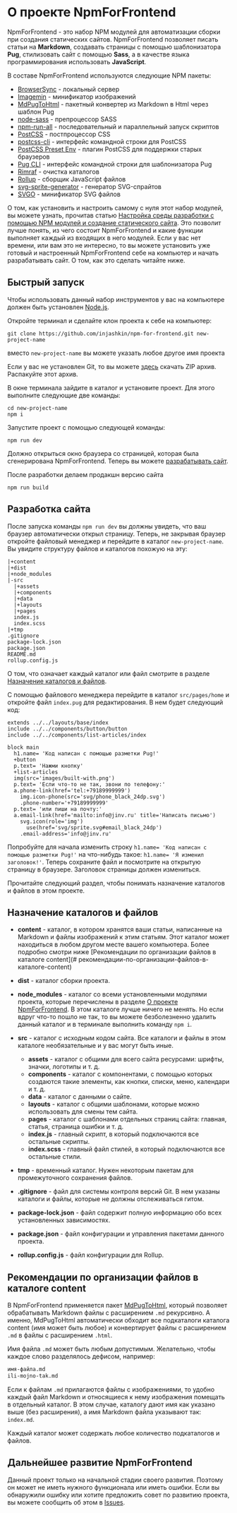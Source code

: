 # О проекте NpmForFrontend

NpmForFrontend - это набор NPM модулей для автоматизации сборки при создания статических сайтов. NpmForFrontend позволяет писать статьи на **Markdown**, создавать страницы с помощью шаблонизатора **Pug**, стилизовать сайт с помощью **Sass**, а в качестве языка программирования использовать **JavaScript**.

В составе NpmForFrontend используются следующие NPM пакеты:

- [BrowserSync](https://browsersync.io/) - локальный сервер
- [Imagemin](https://github.com/imagemin/imagemin-cli) - минификатор изображений
- [MdPugToHtml](https://www.npmjs.com/package/md-pug-to-html) - пакетный конвертер из Markdown в Html через шаблон Pug
- [node-sass](https://github.com/sass/node-sass) - препроцессор SASS
- [npm-run-all](https://github.com/mysticatea/npm-run-all) - последовательный и параллельный запуск скриптов
- [PostCSS](https://www.npmjs.com/package/postcss) - постпроцессор CSS
- [postcss-cli](https://github.com/postcss/postcss-cli) - интерфейс командной строки для PostCSS
- [PostCSS Preset Env](https://github.com/csstools/postcss-plugins/tree/main/plugin-packs/postcss-preset-env) - плагин PostCSS для поддержки старых браузеров
- [Pug CLI](https://www.npmjs.com/package/pug-cli) - интерфейс командной строки для шаблонизатора Pug
- [Rimraf](https://www.npmjs.com/package/rimraf) - очистка каталогов
- [Rollup](https://www.npmjs.com/package/rollup) - сборщик JavaScript файлов
- [svg-sprite-generator](https://www.npmjs.com/package/svg-sprite-generator) - генератор SVG-спрайтов
- [SVGO](https://github.com/svg/svgo) - минификатор SVG файлов

О том, как установить и настроить самому с нуля этот набор модулей, вы можете узнать, прочитав статью [Настройка среды разработки с помощью NPM модулей и создание статического сайта](https://jinv.ru/Sozdanie-saytov/Nastrojka-NPM-dlya-staticheskogo-sajta/). Это позволит лучше понять, из чего состоит NpmForFrontend и какие функции выполняет каждый из входящих в него модулей. Если у вас нет времени, или вам это не интересно, то вы можете установить уже готовый и настроенный NpmForFrontend себе на компьютер и начать разрабатывать сайт. О том, как это сделать читайте ниже.

## Быстрый запуск

Чтобы использовать данный набор инструментов у вас на компьютере должен быть установлен [Node.js](https://nodejs.org/).

Откройте терминал и сделайте клон проекта к себе на компьютер:

```
git clone https://github.com/injashkin/npm-for-frontend.git new-project-name
```

вместо `new-project-name` вы можете указать любое другое имя проекта

Если у вас не установлен Git, то вы можете [здесь](https://github.com/injashkin/npm-for-frontend/archive/refs/heads/main.zip) скачать ZIP архив. Распакуйте этот архив.

В окне терминала зайдите в каталог и установите проект. Для этого выполните следующие две команды:

```
cd new-project-name
npm i
```

Запустите проект с помощью следующей команды:

```
npm run dev
```

Должно открыться окно браузера со страницей, которая была сгенерирована NpmForFrontend. Теперь вы можете [разрабатывать сайт](#разработка-сайта).

После разработки делаем продакшн версию сайта

```
npm run build
```

## Разработка сайта

После запуска команды `npm run dev` вы должны увидеть, что ваш браузер автоматически открыл страницу. Теперь, не закрывая браузер откройте файловый менеджер и перейдите в каталог `new-project-name`. Вы увидите структуру файлов и каталогов похожую на эту:

```
|+content
|+dist
|+node_modules
|-src
  |+assets
  |+components
  |+data
  |+layouts
  |+pages
  index.js
  index.scss
|+tmp
.gitignore
package-lock.json
package.json
README.md
rollup.config.js
```

О том, что означает каждый каталог или файл смотрите в разделе [Назначение каталогов и файлов](#назначение-каталогов-и-файлов).

С помощью файлового менеджера перейдите в каталог `src/pages/home` и откройте файл `index.pug` для редактирования. В нем будет следующий код:

```pug
extends ../../layouts/base/index
include ../../components/button/button
include ../../components/list-articles/index

block main
  h1.name= 'Код написан с помощью разметки Pug!'
  +button
  p.text= 'Нажми кнопку'
  +list-articles
  img(src='images/built-with.png')
  p.text= 'Если что-то не так, звони по телефону:'
  a.phone-link(href='tel:+79189999999')
    img.icon-phone(src='svg/phone_black_24dp.svg')
    .phone-number='+79189999999'
  p.text= 'или пиши на почту:'
  a.email-link(href='mailto:info@jinv.ru' title='Написать письмо')
    svg.icon(role='img')
      use(href='svg/sprite.svg#email_black_24dp')
    .email-address='info@jinv.ru'
```

Попробуйте для начала изменить строку `h1.name= 'Код написан с помощью разметки Pug!'` на что-нибудь такое: `h1.name= 'Я изменил заголовок!'`. Теперь сохраните файл и посмотрите на открытую страницу в браузере. Заголовок страницы должен измениться.

Прочитайте следующий раздел, чтобы понимать назначение каталогов и файлов в этом проекте.

## Назначение каталогов и файлов

- **content** - каталог, в котором хранятся ваши статьи, написанные на Markdown и файлы изображений к этим статьям. Этот каталог может находиться в любом другом месте вашего компьютера. Более подробно смотри ниже [Рекомендации по организации файлов в каталоге content](# рекомендации-по-организации-файлов-в-каталоге-content)

- **dist** - каталог сборки проекта.

- **node_modules** - каталог со всеми установленными модулями проекта, которые перечислены в разделе [О проекте NpmForFrontend](#о-проекте-npmforfrontend). В этом каталоге лучше ничего не менять. Но если вдруг что-то пошло не так, то вы можете безболезненно удалить данный каталог и в терминале выполнить команду `npm i`.

- **src** - каталог с исходным кодом сайта. Все каталоги и файлы в этом каталоге необязательные и у вас могут быть иные.

  - **assets** - каталог с общими для всего сайта ресурсами: шрифты, значки, логотипы и т. д.
  - **components** - каталог с компонентами, с помощью которых создаются такие элементы, как кнопки, списки, меню, календари и т. д.
  - **data** - каталог с данными о сайте.
  - **layouts** - каталог с общими шаблонами, которые можно использовать для смены тем сайта.
  - **pages** - каталог с шаблонами отдельных страниц сайта: главная, статья, страница ошибки и т. д.
  - **index.js** - главный скрипт, в который подключаются все остальные скрипты.
  - **index.scss** - главный файл стилей, в который подключаются все остальные стили.

- **tmp** - временный каталог. Нужен некоторым пакетам для промежуточного сохранения файлов.

- **.gitignore** - файл для системы контроля версий Git. В нем указаны каталоги и файлы, которые не должны отслеживаться гитом.

- **package-lock.json** - файл содержит полную информацию обо всех установленных зависимостях.

- **package.json** - файл конфигурации и управления пакетами данного проекта.

- **rollup.config.js** - файл конфигурации для Rollup.

## Рекомендации по организации файлов в каталоге content

В NpmForFrontend применяется пакет [MdPugToHtml](https://www.npmjs.com/package/md-pug-to-html), который позволяет обрабатывать Markdown файлы с расширением `.md` рекурсивно. А именно, MdPugToHtml автоматически обходит все подкаталоги каталога content (имя может быть любое) и конвертирует файлы с расширением `.md` в файлы с расширением `.html`. 

Имя файла `.md` может быть любым допустимым. Желательно, чтобы каждое слово разделялось дефисом, например:

```txt
имя-файла.md
ili-mojno-tak.md
```

Если к файлам `.md` прилагаются файлы с изображениями, то удобно каждый файл Markdown и относящиеся к нему изображения помещать в отдельный каталог. В этом случае, каталогу дают имя как указано выше (без расширения), а имя Markdown файла указывают так: `index.md`. 

Каждый каталог может содержать любое количество подкаталогов и файлов.

## Дальнейшее развитие NpmForFrontend

Данный проект только на начальной стадии своего развития. Поэтому он может не иметь нужного функционала или иметь ошибки. Если вы обнаружили ошибку или хотите предложить совет по развитию проекта, вы можете сообщить об этом в [Issues](https://github.com/injashkin/npm-for-frontend/issues).
